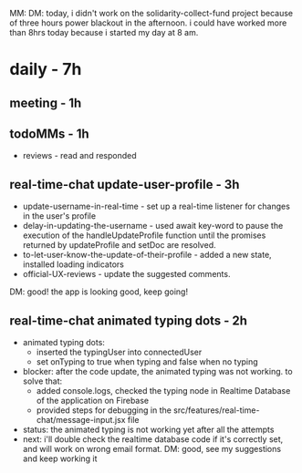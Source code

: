 MM: DM: today, i didn't work on the solidarity-collect-fund project because of three hours power blackout in the afternoon. i could have worked more than 8hrs today because i started my day at 8 am.

# daily - 7h

## meeting - 1h

## todoMMs - 1h
* reviews - read and responded

## real-time-chat update-user-profile - 3h
* update-username-in-real-time - set up a real-time listener for changes in the user's profile
* delay-in-updating-the-username - used await key-word to pause the execution of the handleUpdateProfile function until the promises returned by updateProfile and setDoc are resolved.
* to-let-user-know-the-update-of-their-profile - added a new state, installed loading indicators
* official-UX-reviews - update the suggested comments.

DM: good! the app is looking good, keep going!

## real-time-chat animated typing dots - 2h
* animated typing dots: 
  - inserted the typingUser into connectedUser
  - set onTyping to true when typing and false when no typing
* blocker: after the code update, the animated typing was not working. to solve that:
  - added console.logs, checked the typing node in Realtime Database of the application on Firebase
  - provided steps for debugging in the src/features/real-time-chat/message-input.jsx file
* status: the animated typing is not working yet after all the attempts
* next: i'll double check the realtime database code if it's correctly set, and will work on wrong email format.
DM: good, see my suggestions and keep working it
